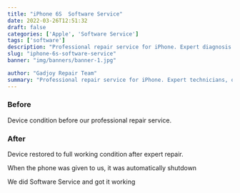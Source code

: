 ```yaml
---
title: "iPhone 6S  Software Service"
date: 2022-03-26T12:51:32
draft: false
categories: ['Apple', 'Software Service']
tags: ['software']
description: "Professional repair service for iPhone. Expert diagnosis and quality repairs in Bangalore."
slug: "iphone-6s-software-service"
banner: "img/banners/banner-1.jpg"

author: "Gadjoy Repair Team"
summary: "Professional repair service for iPhone. Expert technicians, quality parts, warranty included."
---
```


### Before

Device condition before our professional repair service.

### After

Device restored to full working condition after expert repair.

When the phone was given to us, it was automatically shutdown

We did Software Service and got it working